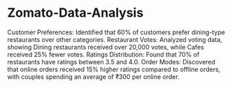 # Zomato-Data-Analysis

Customer Preferences: Identified that 60% of customers prefer dining-type restaurants over other categories.
Restaurant Votes: Analyzed voting data, showing Dining restaurants received over 20,000 votes, while Cafes received 25% fewer votes.
Ratings Distribution: Found that 70% of restaurants have ratings between 3.5 and 4.0.
Order Modes: Discovered that online orders received 15% higher ratings compared to offline orders, with couples spending an average of ₹300 per online order.
